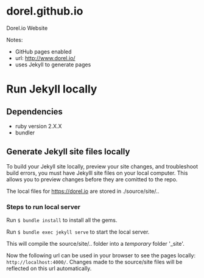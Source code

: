 # dorel.github.io
Dorel.io Website

Notes: 
- GitHub pages enabled
- url: http://www.dorel.io/
- uses Jekyll to generate pages

# Run Jekyll locally

## Dependencies

- ruby version 2.X.X
- bundler

## Generate Jekyll site files locally

To build your Jekyll site locally, preview your site changes, and troubleshoot build errors, you must have Jekylll site files on your local computer. This allows you to preview changes before they are comitted to the repo. 

The local files for https://dorel.io are stored in ./source/site/..

### Steps to run local server

Run `$ bundle install` to install all the gems.

Run `$ bundle exec jekyll serve` to start the local server.

This will compile the source/site/.. folder into a *temporary* folder '_site'.

Now the following url can be used in your browser to see the pages locally: `http://localhost:4000/`. Changes made to the source/site files will be reflected on this url automatically.
